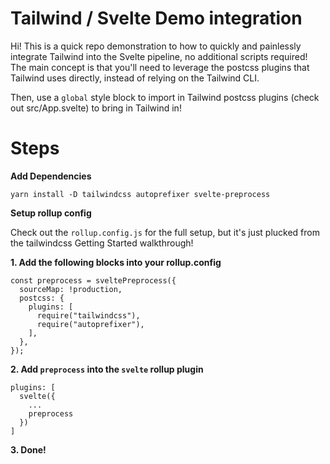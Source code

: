 # Tailwind / Svelte Demo integration

Hi! This is a quick repo demonstration to how to quickly and painlessly integrate Tailwind into the Svelte pipeline, no additional scripts required! The main concept is that you'll need to leverage the postcss plugins that Tailwind uses directly, instead of relying on the Tailwind CLI. 

Then, use a `global` style block to import in Tailwind postcss plugins (check out src/App.svelte) to bring in Tailwind in!

# Steps

**Add Dependencies**

`yarn install -D tailwindcss autoprefixer svelte-preprocess`

**Setup rollup config**

Check out the `rollup.config.js` for the full setup, but it's just plucked from the tailwindcss Getting Started walkthrough!

**1. Add the following blocks into your rollup.config**
```
const preprocess = sveltePreprocess({
  sourceMap: !production,
  postcss: {
    plugins: [
      require("tailwindcss"),
      require("autoprefixer"),
    ],
  },
});
```

**2. Add `preprocess` into the `svelte` rollup plugin**


```
plugins: [
  svelte({
    ...
    preprocess
  })
]
```

**3. Done!**